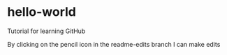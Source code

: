 # hello-world
Tutorial for learning GitHub

By clicking on the pencil icon in the readme-edits branch I can make edits
